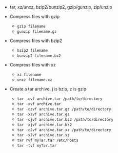 * tar, xz/unxz, bzip2/bunzip2, gzip/gunzip, zip/unzip


* Compress files with gzip
    * `gzip filename`
    * `gunzip filename.gz`
* Compress files with bzip2
    * `bzip2 filename`
    * `bunzip2 filename.bz2`
* Compress files with xz
    * `xz filename`
    * `unxz filename.xz`
* Create a tar archive, j is bzip, z is gzip
    * `tar -cvf archive.tar /path/to/directory`
    * `tar -xvf archive.tar`
    * `tar -czvf archive.tar.gz /path/to/directory`
    * `tar -xzvf archive.tar.gz`
    * `tar -cjvf archive.tar.bz2 /path/to/directory`
    * `tar -xjvf archive.tar.bz2`
    * `tar -cJvf archive.tar.xz /path/to/directory`
    * `tar -xJvf archive.tar.xz`
    * `tar rvf myTar.tar /etc/hosts`
    * `tar -tvf myTar.tar`
